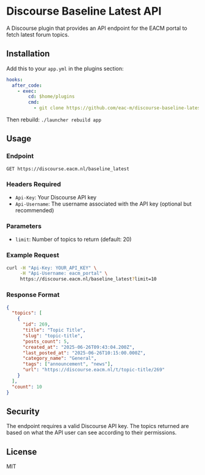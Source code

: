 # Discourse Baseline Latest API

A Discourse plugin that provides an API endpoint for the EACM portal to fetch latest forum topics.

## Installation

Add this to your `app.yml` in the plugins section:

```yaml
hooks:
  after_code:
    - exec:
        cd: $home/plugins
        cmd:
          - git clone https://github.com/eac-m/discourse-baseline-latest.git
```

Then rebuild: `./launcher rebuild app`

## Usage

### Endpoint
```
GET https://discourse.eacm.nl/baseline_latest
```

### Headers Required
- `Api-Key`: Your Discourse API key
- `Api-Username`: The username associated with the API key (optional but recommended)

### Parameters
- `limit`: Number of topics to return (default: 20)

### Example Request
```bash
curl -H "Api-Key: YOUR_API_KEY" \
     -H "Api-Username: eacm_portal" \
     https://discourse.eacm.nl/baseline_latest?limit=10
```

### Response Format
```json
{
  "topics": [
    {
      "id": 269,
      "title": "Topic Title",
      "slug": "topic-title",
      "posts_count": 5,
      "created_at": "2025-06-26T09:43:04.200Z",
      "last_posted_at": "2025-06-26T10:15:00.000Z",
      "category_name": "General",
      "tags": ["announcement", "news"],
      "url": "https://discourse.eacm.nl/t/topic-title/269"
    }
  ],
  "count": 10
}
```

## Security

The endpoint requires a valid Discourse API key. The topics returned are based on what the API user can see according to their permissions.

## License

MIT
